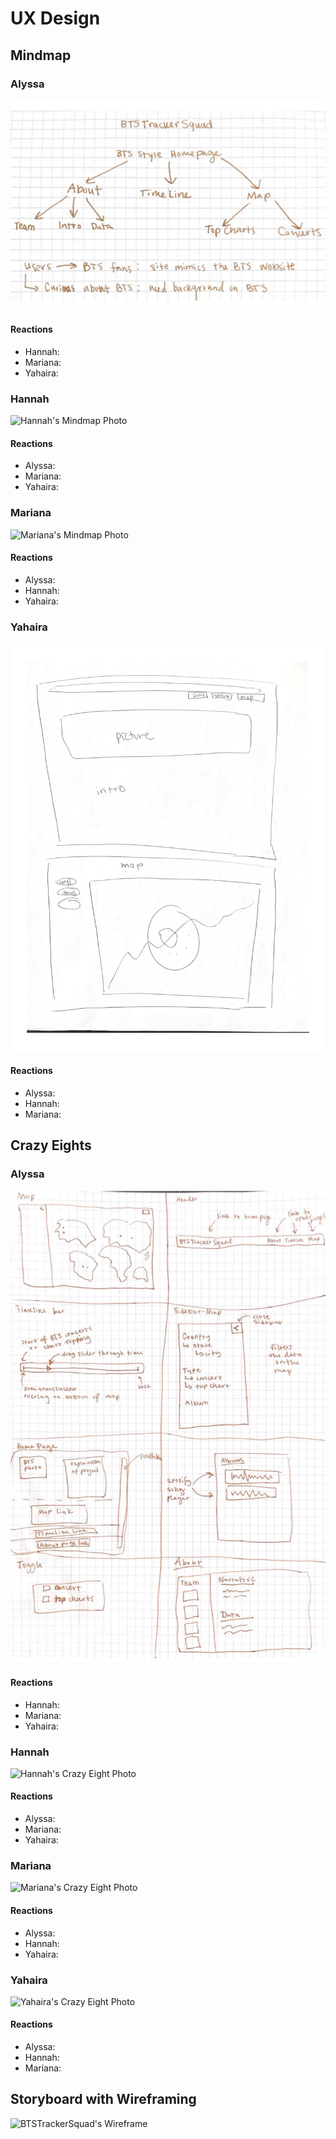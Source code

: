 # UX Design

## Mindmap
### Alyssa 
![Alyssa's Mindmap Photo](/photos/alyssa_mindmap.png "Alyssa's Mindmap Photo")
#### Reactions
- Hannah:
- Mariana:
- Yahaira: 
### Hannah
![Hannah's Mindmap Photo](/photos/hannah_mindmap.png "Hannah's Mindmap Photo")
#### Reactions
- Alyssa:
- Mariana:
- Yahaira: 
### Mariana
![Mariana's Mindmap Photo](/photos/mariana_mindmap.png "Mariana's Mindmap Photo")
#### Reactions
- Alyssa: 
- Hannah:
- Yahaira: 
### Yahaira
![Yahaira's Mindmap Photo](/photos/yahaira_mindmap.png "Yahaira's Mindmap Photo")
#### Reactions
- Alyssa:
- Hannah:
- Mariana:

## Crazy Eights 
### Alyssa 
![Alyssa's Crazy Eight Photo](/photos/alyssa_crazyeights.png "Alyssa's Crazy Eight Photo")
#### Reactions
- Hannah:
- Mariana:
- Yahaira: 
### Hannah
![Hannah's Crazy Eight Photo](/photos/hannah_crazyeights.png "Hannah's Crazy Eight Photo")
#### Reactions
- Alyssa:
- Mariana:
- Yahaira: 
### Mariana
![Mariana's Crazy Eight Photo](/photos/mariana_crazyeights.png "Mariana's Crazy Eight Photo")
#### Reactions
- Alyssa: 
- Hannah:
- Yahaira: 
### Yahaira
![Yahaira's Crazy Eight Photo](/photos/yahaira_crazyeights.png "Yahaira's Crazy Eight Photo")
#### Reactions
- Alyssa:
- Hannah:
- Mariana: 

## Storyboard with Wireframing
![BTSTrackerSquad's Wireframe](/photos/wireframe.png "BTSTrackerSquad's Wireframe")
